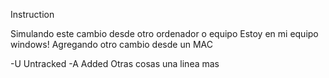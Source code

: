 Instruction

Simulando este cambio desde otro ordenador o equipo
Estoy en mi equipo windows!
Agregando otro cambio desde un MAC

-U  Untracked
-A  Added
Otras cosas
una linea mas
